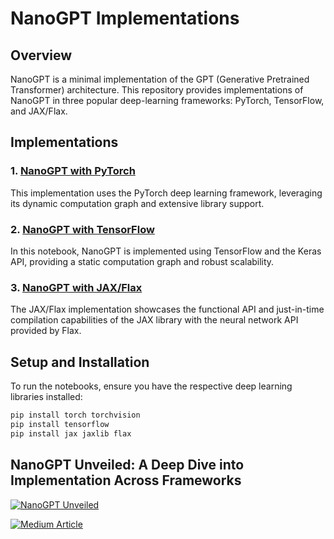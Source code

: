 # NanoGPT Implementations

## Overview
NanoGPT is a minimal implementation of the GPT (Generative Pretrained Transformer) architecture. This repository provides implementations of NanoGPT in three popular deep-learning frameworks: PyTorch, TensorFlow, and JAX/Flax.

## Implementations
### 1. [NanoGPT with PyTorch](./NanoGPT_PyTorch.ipynb)
This implementation uses the PyTorch deep learning framework, leveraging its dynamic computation graph and extensive library support.

### 2. [NanoGPT with TensorFlow](./NanoGPT_TensorFlow.ipynb)
In this notebook, NanoGPT is implemented using TensorFlow and the Keras API, providing a static computation graph and robust scalability.

### 3. [NanoGPT with JAX/Flax](./NanoGPT_JAX.ipynb)
The JAX/Flax implementation showcases the functional API and just-in-time compilation capabilities of the JAX library with the neural network API provided by Flax.

## Setup and Installation
To run the notebooks, ensure you have the respective deep learning libraries installed:

```bash
pip install torch torchvision
pip install tensorflow
pip install jax jaxlib flax
```

## NanoGPT Unveiled: A Deep Dive into Implementation Across Frameworks

[![NanoGPT Unveiled](https://miro.medium.com/max/1400/1*0LHoXsxzxYvtxXqE9IngpQ.png)](https://medium.com/@sidsanc4998/nanogpt-unveiled-a-comprehensive-study-and-implementation-across-pytorch-tensorflow-and-jax-flax-e1ab9aa6434c)

[![Medium Article](thumbnail-image-link.png)](https://medium.com/@sidsanc4998/nanogpt-unveiled-a-comprehensive-study-and-implementation-across-pytorch-tensorflow-and-jax-flax-e1ab9aa6434c)


